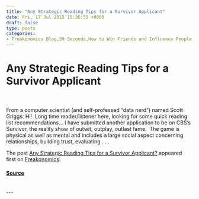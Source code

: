 ```yaml
---
title: "Any Strategic Reading Tips for a Survivor Applicant"
date: Fri, 17 Jul 2015 15:36:55 +0000
draft: false
type: posts
categories: 
- Freakonomics Blog,59 Seconds,How to Win Friends and Influence People,Scott Griggs,Survivor,Think Like a Freak
---
```

# Any Strategic Reading Tips for a Survivor Applicant

<br/>

<br/>
From a computer scientist (and self-professed “data nerd”) named Scott Griggs: Hi!  Long time reader/listener here, looking for some quick reading list recommendations… I have submitted another application to be on CBS’s Survivor, the reality show of outwit, outplay, outlast fame.  The game is physical as well as mental and includes a large social aspect concerning relationships, building trust, evaluating . . .

The post [Any Strategic Reading Tips for a Survivor Applicant?](https://freakonomics.com/2015/07/any-strategic-reading-tips-for-a-survivor-applicant/) appeared first on [Freakonomics](https://freakonomics.com).

#### [Source](https://freakonomics.com/2015/07/any-strategic-reading-tips-for-a-survivor-applicant/)

<br/>
---
